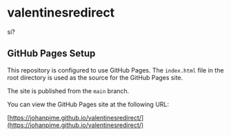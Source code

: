 # valentinesredirect
si?

## GitHub Pages Setup

This repository is configured to use GitHub Pages. The `index.html` file in the root directory is used as the source for the GitHub Pages site.

The site is published from the `main` branch.

You can view the GitHub Pages site at the following URL:

[https://johanpime.github.io/valentinesredirect/](https://johanpime.github.io/valentinesredirect/)
